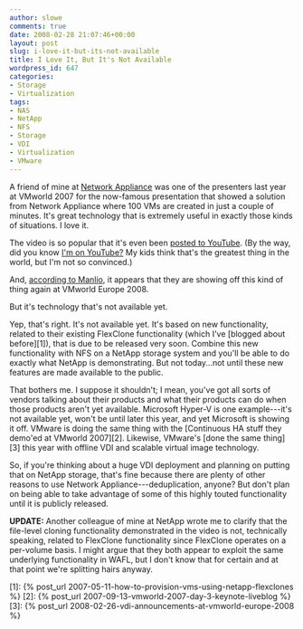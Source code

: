 ```yaml
---
author: slowe
comments: true
date: 2008-02-28 21:07:46+00:00
layout: post
slug: i-love-it-but-its-not-available
title: I Love It, But It's Not Available
wordpress_id: 647
categories:
- Storage
- Virtualization
tags:
- NAS
- NetApp
- NFS
- Storage
- VDI
- Virtualization
- VMware
---
```


A friend of mine at [Network Appliance](http://www.netapp.com/) was one of the presenters last year at VMworld 2007 for the now-famous presentation that showed a solution from Network Appliance where 100 VMs are created in just a couple of minutes. It's great technology that is extremely useful in exactly those kinds of situations. I love it.

The video is so popular that it's even been [posted to YouTube](http://youtube.com/watch?v=7Miv0PiJFzM). (By the way, did you know [I'm on YouTube?](http://youtube.com/watch?v=EvqPJNDlGtg) My kids think that's the greatest thing in the world, but I'm not so convinced.)

And, [according to Manlio](http://virtualaleph.blogspot.com/2008/02/optimizing-storage-for-vdi.html), it appears that they are showing off this kind of thing again at VMworld Europe 2008.

But it's technology that's not available yet.

Yep, that's right. It's not available yet. It's based on new functionality, related to their existing FlexClone functionality (which I've [blogged about before][1]), that is due to be released very soon. Combine this new functionality with NFS on a NetApp storage system and you'll be able to do exactly what NetApp is demonstrating. But not today...not until these new features are made available to the public.

That bothers me. I suppose it shouldn't; I mean, you've got all sorts of vendors talking about their products and what their products can do when those products aren't yet available. Microsoft Hyper-V is one example---it's not available yet, won't be until later this year, and yet Microsoft is showing it off. VMware is doing the same thing with the [Continuous HA stuff they demo'ed at VMworld 2007][2]. Likewise, VMware's [done the same thing][3] this year with offline VDI and scalable virtual image technology.

So, if you're thinking about a huge VDI deployment and planning on putting that on NetApp storage, that's fine because there are plenty of other reasons to use Network Appliance---deduplication, anyone? But don't plan on being able to take advantage of some of this highly touted functionality until it is publicly released.

**UPDATE:** Another colleague of mine at NetApp wrote me to clarify that the file-level cloning functionality demonstrated in the video is not, technically speaking, related to FlexClone functionality since FlexClone operates on a per-volume basis. I might argue that they both appear to exploit the same underlying functionality in WAFL, but I don't know that for certain and at that point we're splitting hairs anyway.

[1]: {% post_url 2007-05-11-how-to-provision-vms-using-netapp-flexclones %}
[2]: {% post_url 2007-09-13-vmworld-2007-day-3-keynote-liveblog %}
[3]: {% post_url 2008-02-26-vdi-announcements-at-vmworld-europe-2008 %}

